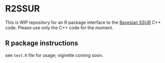 # R2SSUR

This is WIP repository for an R package interface to the [Bayesian SSUR](github.com/mbant/Bayesian_SSUR) C++ code.
Please use only the C++ code for the moment.

## R package instructions
see `test.R` file for usage; vignette coming soon.